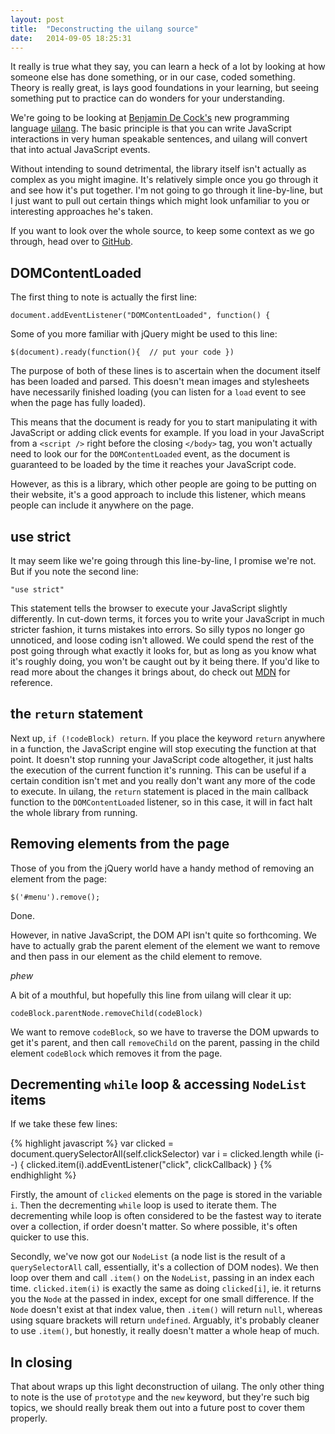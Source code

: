 ```yaml
---
layout: post
title:  "Deconstructing the uilang source"
date:   2014-09-05 18:25:31
---
```


It really is true what they say, you can learn a heck of a lot by looking at how someone else has done something, or in our case, coded something. Theory is really great, is lays good foundations in your learning, but seeing something put to practice can do wonders for your understanding.

We're going to be looking at [Benjamin De Cock's](http://deaxon.com/) new programming language [uilang](http://uilang.com). The basic principle is that you can write JavaScript interactions in very human speakable sentences, and uilang will convert that into actual JavaScript events.

Without intending to sound detrimental, the library itself isn't actually as complex as you might imagine. It's relatively simple once you go through it and see how it's put together. I'm not going to go through it line-by-line, but I just want to pull out certain things which might look unfamiliar to you or interesting approaches he's taken.

If you want to look over the whole source, to keep some context as we go through, head over to [GitHub](https://github.com/bendc/uilang/blob/master/development/uilang-1.0.1.js).

## DOMContentLoaded

The first thing to note is actually the first line:

`document.addEventListener("DOMContentLoaded", function() {`

Some of you more familiar with jQuery might be used to this line:

`$(document).ready(function(){  // put your code })`

The purpose of both of these lines is to ascertain when the document itself has been loaded and parsed. This doesn't mean images and stylesheets have necessarily finished loading (you can listen for a `load` event to see when the page has fully loaded).

This means that the document is ready for you to start manipulating it with JavaScript or adding click events for example. If you load in your JavaScript from a `<script />` right before the closing `</body>` tag, you won't actually need to look our for the `DOMContentLoaded` event, as the document is guaranteed to be loaded by the time it reaches your JavaScript code.

However, as this is a library, which other people are going to be putting on their website, it's a good approach to include this listener, which means people can include it anywhere on the page.

## use strict

It may seem like we're going through this line-by-line, I promise we're not. But if you note the second line:

`"use strict"`

This statement tells the browser to execute your JavaScript slightly differently. In cut-down terms, it forces you to write your JavaScript in much stricter fashion, it turns mistakes into errors. So silly typos no longer go unnoticed, and loose coding isn't allowed. We could spend the rest of the post going through what exactly it looks for, but as long as you know what it's roughly doing, you won't be caught out by it being there. If you'd like to read more about the changes it brings about, do check out [MDN](https://developer.mozilla.org/en-US/docs/Web/JavaScript/Reference/Strict_mode) for reference.

## the `return` statement

Next up, `if (!codeBlock) return`. If you place the keyword `return` anywhere in a function, the JavaScript engine will stop executing the function at that point. It doesn't stop running your JavaScript code altogether, it just halts the execution of the current function it's running. This can be useful if a certain condition isn't met and you really don't want any more of the code to execute. In uilang, the `return` statement is placed in the main callback function to the `DOMContentLoaded` listener, so in this case, it will in fact halt the whole library from running.

## Removing elements from the page

Those of you from the jQuery world have a handy method of removing an element from the page:

`$('#menu').remove();`

Done.

However, in native JavaScript, the DOM API isn't quite so forthcoming. We have to actually grab the parent element of the element we want to remove and then pass in our element as the child element to remove.

*phew*

A bit of a mouthful, but hopefully this line from uilang will clear it up:

`codeBlock.parentNode.removeChild(codeBlock)`

We want to remove `codeBlock`, so we have to traverse the DOM upwards to get it's parent, and then call `removeChild` on the parent, passing in the child element `codeBlock` which removes it from the page.

## Decrementing `while` loop & accessing `NodeList` items

If we take these few lines:

{% highlight javascript %}
var clicked = document.querySelectorAll(self.clickSelector)
var i = clicked.length
while (i--) {
	clicked.item(i).addEventListener("click", clickCallback)
}
{% endhighlight %}

Firstly, the amount of `clicked` elements on the page is stored in the variable `i`. Then the decrementing `while` loop is used to iterate them. The decrementing while loop is often considered to be the fastest way to iterate over a collection, if order doesn't matter. So where possible, it's often quicker to use this.

Secondly, we've now got our `NodeList` (a node list is the result of a `querySelectorAll` call, essentially, it's a collection of DOM nodes). We then loop over them and call `.item()` on the `NodeList`, passing in an index each time. `clicked.item(i)` is exactly the same as doing `clicked[i]`, ie. it returns you the `Node` at the passed in index, except for one small difference. If the `Node` doesn't exist at that index value, then `.item()` will return `null`, whereas using square brackets will return `undefined`. Arguably, it's probably cleaner to use `.item()`, but honestly, it really doesn't matter a whole heap of much.

## In closing

That about wraps up this light deconstruction of uilang. The only other thing to note is the use of `prototype` and the `new` keyword, but they're such big topics, we should really break them out into a future post to cover them properly.